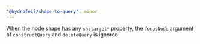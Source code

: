 ```yaml
---
"@hydrofoil/shape-to-query": minor
---
```


When the node shape has any `sh:target*` property, the `focusNode` argument of `constructQuery` and `deleteQuery` is ignored
